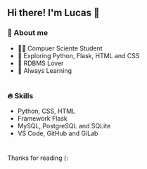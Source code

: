 ## Hi there! I'm Lucas 👋
### 🔎 About me
- 👨‍💻 Compuer Sciente Student
- 👾 Exploring Python, Flask, HTML and CSS
- 🏦 RDBMS Lover
- 📖 Always Learning
#
### 🔥 Skills
- Python, CSS, HTML
- Framework Flask
- MySQL, PostgreSQL and SQLite
- VS Code, GitHub and GiLab
#
Thanks for reading (:

<!--
**zluckas/zluckas** is a ✨ _special_ ✨ repository because its `README.md` (this file) appears on your GitHub profile.

Here are some ideas to get you started:

- 🔭 I’m currently working on wefoiewmoiwe
- 🌱 I’m currently learning ...
- 👯 I’m looking to collaborate on ...
- 🤔 I’m looking for help with ...
- 💬 Ask me about ...
- 📫 How to reach me: ...
- 😄 Pronouns: ...
- ⚡ Fun fact: ...
-->
